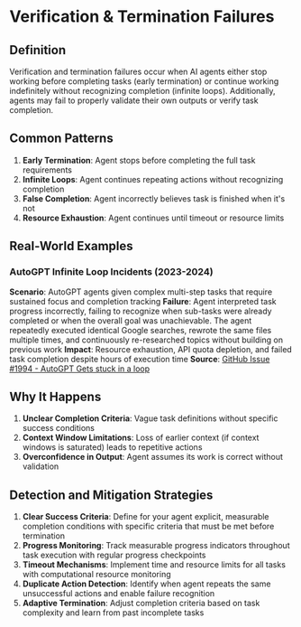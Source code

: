# Verification & Termination Failures

## Definition

Verification and termination failures occur when AI agents either stop working before completing tasks (early termination) or continue working indefinitely without recognizing completion (infinite loops). Additionally, agents may fail to properly validate their own outputs or verify task completion.

## Common Patterns

1. **Early Termination**: Agent stops before completing the full task requirements
2. **Infinite Loops**: Agent continues repeating actions without recognizing completion
3. **False Completion**: Agent incorrectly believes task is finished when it's not
4. **Resource Exhaustion**: Agent continues until timeout or resource limits

## Real-World Examples

### AutoGPT Infinite Loop Incidents (2023-2024)
**Scenario**: AutoGPT agents given complex multi-step tasks that require sustained focus and completion tracking
**Failure**: Agent interpreted task progress incorrectly, failing to recognize when sub-tasks were already completed or when the overall goal was unachievable. The agent repeatedly executed identical Google searches, rewrote the same files multiple times, and continuously re-researched topics without building on previous work
**Impact**: Resource exhaustion, API quota depletion, and failed task completion despite hours of execution time
**Source**: [GitHub Issue #1994 - AutoGPT Gets stuck in a loop](https://github.com/Significant-Gravitas/AutoGPT/issues/1994)

## Why It Happens

1. **Unclear Completion Criteria**: Vague task definitions without specific success conditions
2. **Context Window Limitations**: Loss of earlier context (if context windows is saturated) leads to repetitive actions
3. **Overconfidence in Output**: Agent assumes its work is correct without validation

## Detection and Mitigation Strategies

1. **Clear Success Criteria**: Define for your agent explicit, measurable completion conditions with specific criteria that must be met before termination
2. **Progress Monitoring**: Track measurable progress indicators throughout task execution with regular progress checkpoints
3. **Timeout Mechanisms**: Implement time and resource limits for all tasks with computational resource monitoring
4. **Duplicate Action Detection**: Identify when agent repeats the same unsuccessful actions and enable failure recognition
5. **Adaptive Termination**: Adjust completion criteria based on task complexity and learn from past incomplete tasks
